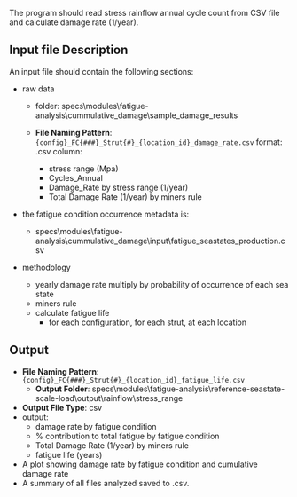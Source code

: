 The program should read stress rainflow annual cycle count from CSV file and calculate damage rate (1/year).


## Input file Description

An input file should contain the following sections:

- raw data
  - folder: specs\modules\fatigue-analysis\cummulative_damage\sample_damage_results

  - **File Naming Pattern**: `{config}_FC{###}_Strut{#}_{location_id}_damage_rate.csv`
    format: .csv
    column:
    - stress range (Mpa)
    - Cycles_Annual
    - Damage_Rate by stress range (1/year)
    - Total Damage Rate (1/year) by miners rule

- the fatigue condition occurrence metadata is:
  - specs\modules\fatigue-analysis\cummulative_damage\input\fatigue_seastates_production.csv

- methodology
  - yearly damage rate multiply by probability of occurrence of each sea state
  - miners rule
  - calculate fatigue life 
    - for each configuration, for each strut, at each location

## Output
  - **File Naming Pattern**: `{config}_FC{###}_Strut{#}_{location_id}_fatigue_life.csv`
    - **Output Folder**: specs\modules\fatigue-analysis\reference-seastate-scale-load\output\rainflow\stress_range
  - **Output File Type**: csv
  - output:
    - damage rate by fatigue condition
    - % contribution to total fatigue by fatigue condition
    - Total Damage Rate (1/year) by miners rule
    - fatigue life (years)
  - A plot showing damage rate by fatigue condition and cumulative damage rate
  - A summary of all files analyzed saved to .csv.